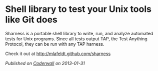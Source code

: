 # Shell library to test your Unix tools like Git does

Sharness is a portable shell library to write, run, and analyze automated tests for Unix programs. Since all tests output TAP, the Test Anything Protocol, they can be run with any TAP harness.

Check it out at http://mlafeldt.github.com/sharness

_Published on [Coderwall](https://coderwall.com/p/xxx) on 2013-01-31_
